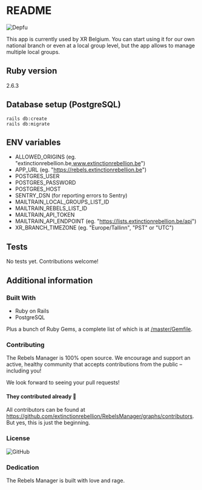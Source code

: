 # README

![Depfu](https://img.shields.io/depfu/extinctionrebellion/RebelsManager)

This app is currently used by XR Belgium. You can start using it for our own national branch or even at a local group level, but the app allows to manage multiple local groups.

## Ruby version

2.6.3

## Database setup (PostgreSQL)

```
rails db:create
rails db:migrate
```

## ENV variables

- ALLOWED_ORIGINS (eg. "extinctionrebellion.be,www.extinctionrebellion.be")
- APP_URL (eg. "https://rebels.extinctionrebellion.be")
- POSTGRES_USER
- POSTGRES_PASSWORD
- POSTGRES_HOST
- SENTRY_DSN (for reporting errors to Sentry)
- MAILTRAIN_LOCAL_GROUPS_LIST_ID
- MAILTRAIN_REBELS_LIST_ID
- MAILTRAIN_API_TOKEN
- MAILTRAIN_API_ENDPOINT (eg. "https://lists.extinctionrebellion.be/api")
- XR_BRANCH_TIMEZONE (eg. "Europe/Tallinn", "PST" or "UTC")

## Tests

No tests yet. Contributions welcome!

## Additional information

### Built With

* Ruby on Rails
* PostgreSQL

Plus a bunch of Ruby Gems, a complete list of which is at [/master/Gemfile](https://github.com/extinctionrebellion/RebelsManager/blob/master/Gemfile).

### Contributing

The Rebels Manager is 100% open source. We encourage and support an active, healthy community that accepts contributions from the public – including you!

We look forward to seeing your pull requests!

#### They contributed already 🙏

All contributors can be found at https://github.com/extinctionrebellion/RebelsManager/graphs/contributors. But yes, this is just the beginning.

### License

![GitHub](https://img.shields.io/github/license/extinctionrebellion/RebelsManager)

### Dedication

The Rebels Manager is built with love and rage.
